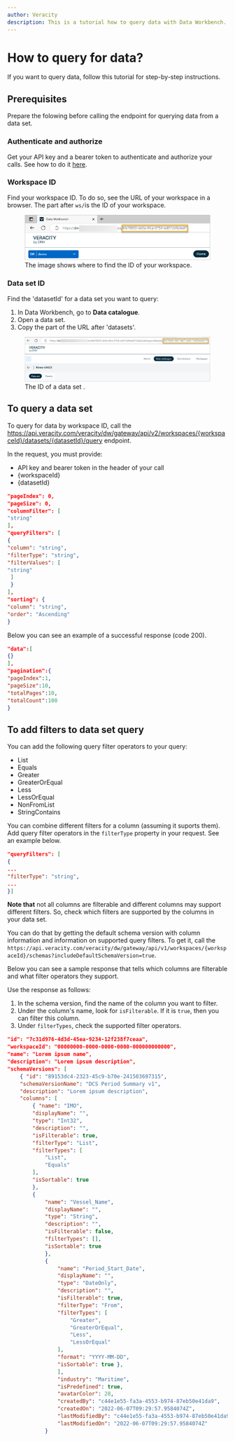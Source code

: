 ```yaml
---
author: Veracity
description: This is a tutorial how to query data with Data Workbench.
---
```

# How to query for data?
If you want to query data, follow this tutorial for step-by-step instructions.

## Prerequisites
Prepare the folowing before calling the endpoint for querying data from a data set.

### Authenticate and authorize
Get your API key and a bearer token to authenticate and authorize your calls. See how to do it [here](authentication.md).

### Workspace ID

Find your workspace ID. To do so, see the URL of your workspace in a browser. The part after ```ws/```is the ID of your workspace.
<figure>
	<img src="assets/workspaceid.png"/>
	<figcaption>The image shows where to find the ID of your workspace.</figcaption>
</figure>

### Data set ID
Find the 'datasetId' for a data set you want to query:
1. In Data Workbench, go to **Data catalogue**.
2. Open a data set.
3. Copy the part of the URL after 'datasets'.

<figure>
	<img src="assets/datasetid.png"/>
	<figcaption>The ID of a data set .</figcaption>
</figure>

## To query a data set
To query for data by workspace ID, call the https://api.veracity.com/veracity/dw/gateway/api/v2/workspaces/{workspaceId}/datasets/{datasetId}/query endpoint. 

In the request, you must provide:
* API key and bearer token in the header of your call
* {workspaceId}
* {datasetId}

```json
"pageIndex": 0,
"pageSize": 0,
"columnFilter": [
"string"
],
"queryFilters": [
{
"column": "string",
"filterType": "string",
"filterValues": [
"string"
 ]
 }
],
"sorting": {
"column": "string",
"order": "Ascending"
}
```

Below you can see an example of a successful response (code 200).

```json
"data":[
{}
],
"pagination":{
"pageIndex":1,
"pageSize":10,
"totalPages":10,
"totalCount":100
}
```

## To add filters to data set query


You can add the following query filter operators to your query:
* List
* Equals
* Greater
* GreaterOrEqual
* Less
* LessOrEqual
* NonFromList
* StringContains

You can combine different filters for a column (assuming it suports them). Add query filter operators in the `filterType` property in your request. See an example below.
```json
"queryFilters": [
{
...
"filterType": "string",
...
}]
```

**Note that** not all columns are filterable and different columns may support different filters. So, check which filters are supported by the columns in your data set. 

You can do that by getting the default schema version with column information and information on supported query filters. To get it, call the `https://api.veracity.com/veracity/dw/gateway/api/v1/workspaces/{workspaceId}/schemas?includeDefaultSchemaVersion=true`.

Below you can see a sample response that tells which columns are filterable and what filter operators they support.

Use the response as follows:
1. In the schema version, find the name of the column you want to filter.
2. Under the column's name, look for `isFilterable`. If it is `true`, then you can filter this column.
3. Under `filterTypes`, check the supported filter operators.

```json
"id": "7c31d976-4d3d-45ea-9234-12f238f7ceaa",
"workspaceId": "00000000-0000-0000-0000-000000000000",
"name": "Lorem ipsum name",
"description": "Lorem ipsum description", 
"schemaVersions": [
	{ "id": "89153dc4-2323-45c9-b70e-241503697315",
	"schemaVersionName": "DCS Period Summary v1",
	"description": "Lorem ipsum description",
	"columns": [
		{ "name": "IMO",
		"displayName": "",
		"type": "Int32",
		"description": "",
		"isFilterable": true, 
		"filterType": "List", 
		"filterTypes": [
			"List",
			"Equals"
		],
		"isSortable": true
		},
		{
			"name": "Vessel_Name",
			"displayName": "",
			"type": "String",
			"description": "",
			"isFilterable": false,
			"filterTypes": [],
			"isSortable": true
			},
			{
				"name": "Period_Start_Date",
				"displayName": "",
				"type": "DateOnly",
				"description": "",
				"isFilterable": true,
				"filterType": "From",
				"filterTypes": [
					"Greater",
					"GreaterOrEqual",
					"Less",
					"LessOrEqual"
				],
				"format": "YYYY-MM-DD",
				"isSortable": true },
				],
				"industry": "Maritime",
				"isPredefined": true,
				"avatarColor": 28,
				"createdBy": "c44e1e55-fa3a-4553-b974-87eb50e41da9",
				"createdOn": "2022-06-07T09:29:57.9584074Z",
				"lastModifiedBy": "c44e1e55-fa3a-4553-b974-87eb50e41da9",
				"lastModifiedOn": "2022-06-07T09:29:57.9584074Z"
			}
```
